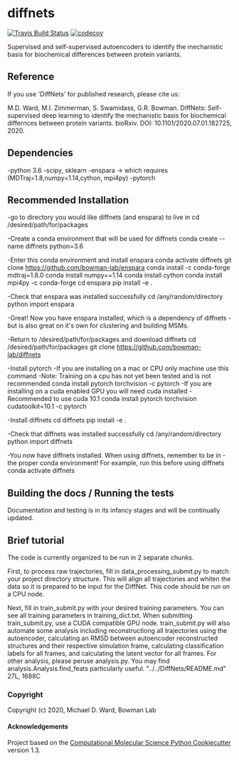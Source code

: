 diffnets
==============================
[//]: # (Badges)
[![Travis Build Status](https://travis-ci.com/REPLACE_WITH_OWNER_ACCOUNT/diffnets.svg?branch=master)](https://travis-ci.com/REPLACE_WITH_OWNER_ACCOUNT/diffnets)
[![codecov](https://codecov.io/gh/REPLACE_WITH_OWNER_ACCOUNT/diffnets/branch/master/graph/badge.svg)](https://codecov.io/gh/REPLACE_WITH_OWNER_ACCOUNT/diffnets/branch/master)


Supervised and self-supervised autoencoders to identify the mechanistic basis for biochemical differences between protein variants.

## Reference

If you use 'DiffNets' for published research, please cite us:

M.D. Ward, M.I. Zimmerman, S. Swamidass, G.R. Bowman. DiffNets: Self-supervised deep learning to identify the mechanistic basis for biochemical differnces between protein variants. bioRxiv. DOI: 10.1101/2020.07.01.182725, 2020.

## Dependencies

-python 3.6
-scipy, sklearn
-enspara -> which requires (MDTraj=1.8,numpy=1.14,cython, mpi4py)
-pytorch

## Recommended Installation

-go to directory you would like diffnets (and enspara) to live in
cd /desired/path/for/packages

-Create a conda environment that will be used for diffnets
conda create --name diffnets python=3.6

-Enter this conda environment and install enspara
conda activate diffnets
git clone https://github.com/bowman-lab/enspara
conda install -c conda-forge mdtraj=1.8.0
conda install numpy==1.14
conda install cython
conda install mpi4py -c conda-forge
cd enspara
pip install -e .

-Check that enspara was installed successfully
cd /any/random/directory
python
import enspara

-Great! Now you have enspara installed, which is a dependency of diffnets
-but is also great on it's own for clustering and building MSMs.

-Return to /desired/path/for/packages and download diffnets
cd /desired/path/for/packages
git clone https://github.com/bowman-lab/diffnets

-Install pytorch
-If you are installing on a mac or CPU only machine use this command
-Note: Training on a cpu has not yet been tested and is not recommended
conda install pytorch torchvision -c pytorch
-If you are installing on a cuda enabled GPU you will need cuda installed
-Recommended to use cuda 10.1
conda install pytorch torchvision cudatoolkit=10.1 -c pytorch

-Install diffnets
cd diffnets
pip install -e .

-Check that diffnets was installed successfully
cd /any/random/directory
python
import diffnets

-You now have diffnets installed. When using diffnets, remember to be in
-the proper conda environment! For example, run this before using diffnets
conda activate diffnets


## Building the docs / Running the tests

Documentation and testing is in its infancy stages and will be continually updated.

## Brief tutorial

The code is currently organized to be run in 2 separate chunks.

First, to process raw trajectories, fill in data_processing_submit.py to match your project directory structure. This will align all trajectories and whiten the data so it is prepared to be input for the DiffNet. This code should be run on a CPU node.

Next, fill in train_submit.py with your desired training parameters. You can see all training parameters in training_dict.txt. When submitting train_submit.py, use a CUDA compatible GPU node. train_submit.py will also automate some analysis including reconstructiong all trajectories using the autoencoder, calculating an RMSD between autoencoder reconstructed structures and their respective simulation frame, calculating classification labels for all frames, and calculating the latent vector for all frames. For other analysis, please peruse analysis.py. You may find analysis.Analysis.find_feats particularly useful.
"../../DiffNets/README.md" 27L, 1688C

### Copyright

Copyright (c) 2020, Michael D. Ward, Bowman Lab


#### Acknowledgements
 
Project based on the 
[Computational Molecular Science Python Cookiecutter](https://github.com/molssi/cookiecutter-cms) version 1.3.
